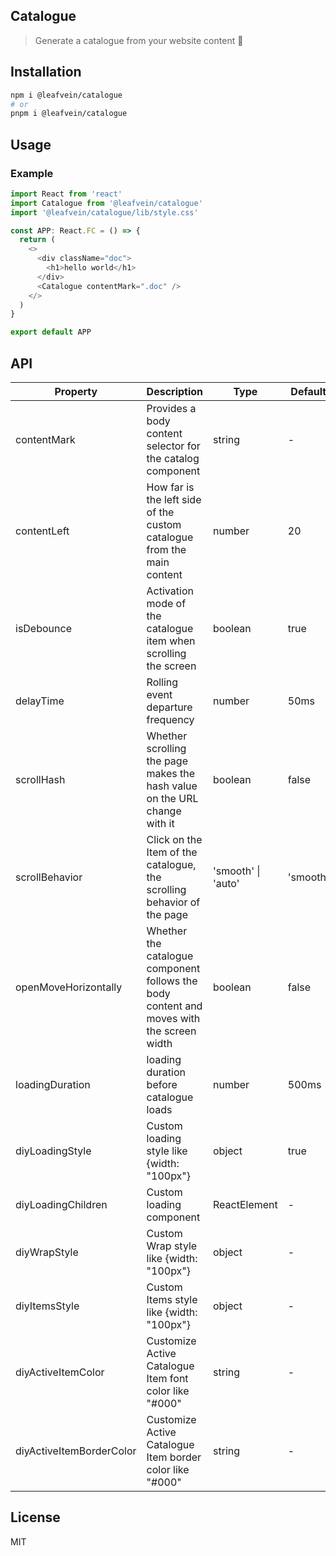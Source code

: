 ## Catalogue

> Generate a catalogue from your website content 📑

## Installation

```bash
npm i @leafvein/catalogue
# or
pnpm i @leafvein/catalogue
```

## Usage

### Example

```js
import React from 'react'
import Catalogue from '@leafvein/catalogue'
import '@leafvein/catalogue/lib/style.css'

const APP: React.FC = () => {
  return (
    <>
      <div className="doc">
        <h1>hello world</h1>
      </div>
      <Catalogue contentMark=".doc" />
    </>
  )
}

export default APP
```

## API

| Property                 | Description                                                                              | Type               | Default  | Version |
| ------------------------ | ---------------------------------------------------------------------------------------- | ------------------ | -------- | ------- |
| contentMark              | Provides a body content selector for the catalog component                               | string             | -        |         |
| contentLeft              | How far is the left side of the custom catalogue from the main content                   | number             | 20       |         |
| isDebounce               | Activation mode of the catalogue item when scrolling the screen                          | boolean            | true     |         |
| delayTime                | Rolling event departure frequency                                                        | number             | 50ms     |         |
| scrollHash               | Whether scrolling the page makes the hash value on the URL change with it                | boolean            | false    |         |
| scrollBehavior           | Click on the Item of the catalogue, the scrolling behavior of the page                   | 'smooth' \| 'auto' | 'smooth' |         |
| openMoveHorizontally     | Whether the catalogue component follows the body content and moves with the screen width | boolean            | false    |         |
| loadingDuration          | loading duration before catalogue loads                                                  | number             | 500ms    |         |
| diyLoadingStyle          | Custom loading style like {width: "100px"}                                               | object             | true     |         |
| diyLoadingChildren       | Custom loading component                                                                 | ReactElement       | -        |         |
| diyWrapStyle             | Custom Wrap style like {width: "100px"}                                                  | object             | -        |         |
| diyItemsStyle            | Custom Items style like {width: "100px"}                                                 | object             | -        |         |
| diyActiveItemColor       | Customize Active Catalogue Item font color like "#000"                                   | string             | -        |         |
| diyActiveItemBorderColor | Customize Active Catalogue Item border color like "#000"                                 | string             | -        |         |

## License

MIT
